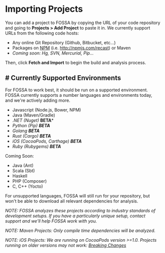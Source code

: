 # Importing Projects

You can add a project to FOSSA by copying the URL of your code repository and going to **Projects > Add Project** to paste it in.  We currently support URLs from the following code hosts:

- Any online Git Repository (Github, Bitbucket, etc...)
- Packages on [NPM](http://npmjs.com) (i.e. http://npmjs.com/recast) or Maven
- *Coming soon: Hg, SVN, Mercurial, Pip...*

Then, click **Fetch and Import** to begin the build and analysis process.  

## <a name="supported-environments">#</a> Currently Supported Environments

For FOSSA to work best, it should be run on a supported environment. FOSSA currently supports a number languages and environments today, and we're actively adding more.

- Javascript (Node.js, Bower, NPM)
- Java (Maven/Gradle)
- *.NET (Nuget)* **BETA***
- *Python (Pip) **BETA***
- *Golang **BETA***
- *Rust (Cargo) **BETA***
- *iOS (CocoaPods, Carthage) **BETA***
- *Ruby (Rubygems) **BETA***

Coming Soon:

- Java (Ant)
- Scala (Sbt)
- Haskell
- PHP (Composer)
- C, C++ (Yocto)

For unsupported languages, FOSSA will still run for your repository, but won't be able to download all relevant dependencies for analysis.

*NOTE: FOSSA analyzes these projects according to industry standards of development setups.  If you have a particularly unique setup, contact support and we'll help FOSSA work with you.*

*NOTE: Maven Projects: Only compile time dependencies will be analyzed.*

*NOTE: iOS Projects: We are running on CocoaPods version >=1.0. Projects running on older versions may not work: [Breaking Changes](http://blog.cocoapods.org/CocoaPods-1.0-Migration-Guide/)*